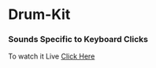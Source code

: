 # Drum-Kit
### Sounds Specific to Keyboard Clicks
To watch it Live <a href = "https://vishal6226.github.io/Drum-Kit/">Click Here</a>
